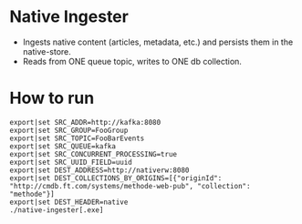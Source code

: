 # Native Ingester
* Ingests native content (articles, metadata, etc.) and persists them in the native-store.
* Reads from ONE queue topic, writes to ONE db collection.
# How to run

```
export|set SRC_ADDR=http://kafka:8080
export|set SRC_GROUP=FooGroup
export|set SRC_TOPIC=FooBarEvents
export|set SRC_QUEUE=kafka
export|set SRC_CONCURRENT_PROCESSING=true
export|set SRC_UUID_FIELD=uuid
export|set DEST_ADDRESS=http://nativerw:8080
export|set DEST_COLLECTIONS_BY_ORIGINS=[{"originId": "http://cmdb.ft.com/systems/methode-web-pub", "collection": "methode"}]
export|set DEST_HEADER=native
./native-ingester[.exe]
```
